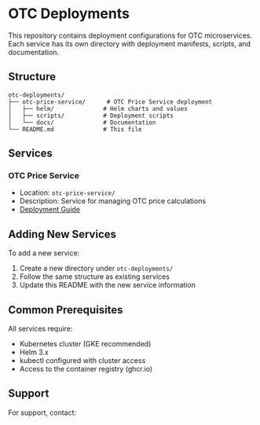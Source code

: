 # OTC Deployments

This repository contains deployment configurations for OTC microservices. Each service has its own directory with deployment manifests, scripts, and documentation.

## Structure

```
otc-deployments/
├── otc-price-service/      # OTC Price Service deployment
│   ├── helm/              # Helm charts and values
│   ├── scripts/           # Deployment scripts
│   └── docs/              # Documentation
└── README.md              # This file
```

## Services

### OTC Price Service
- Location: `otc-price-service/`
- Description: Service for managing OTC price calculations
- [Deployment Guide](otc-price-service/README.md)

## Adding New Services

To add a new service:

1. Create a new directory under `otc-deployments/`
2. Follow the same structure as existing services
3. Update this README with the new service information

## Common Prerequisites

All services require:
- Kubernetes cluster (GKE recommended)
- Helm 3.x
- kubectl configured with cluster access
- Access to the container registry (ghcr.io)

## Support

For support, contact: <support-contact> 